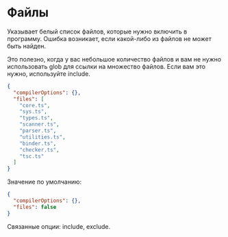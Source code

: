 Файлы
=====

Указывает белый список файлов, которые нужно включить в программу. 
Ошибка возникает, если какой-либо из файлов не может быть найден.

Это полезно, когда у вас небольшое количество файлов и вам не нужно 
использовать glob для ссылки на множество файлов. 
Если вам это нужно, используйте include.

```json
{
  "compilerOptions": {},
  "files": [
    "core.ts",
    "sys.ts",
    "types.ts",
    "scanner.ts",
    "parser.ts",
    "utilities.ts",
    "binder.ts",
    "checker.ts",
    "tsc.ts"
  ]
}
```

Значение по умолчанию:

```json
{
  "compilerOptions": {},
  "files": false
}
```

Связанные опции: include, exclude.